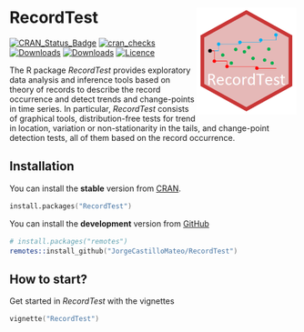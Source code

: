 RecordTest <img src="man/figures/logoRecordTest.png" width="175px" align="right" />
======================

[![CRAN_Status_Badge](http://www.r-pkg.org/badges/version/RecordTest)](https://CRAN.R-project.org/package=RecordTest)
[![cran_checks](https://cranchecks.info/badges/worst/RecordTest)](https://cran.r-project.org/web/checks/check_results_RecordTest.html)
[![Downloads](http://cranlogs.r-pkg.org/badges/RecordTest)](https://CRAN.R-project.org/package=RecordTest)
[![Downloads](https://cranlogs.r-pkg.org/badges/grand-total/RecordTest?color=red)](https://CRAN.R-project.org/package=RecordTest)
[![Licence](https://img.shields.io/badge/licence-GPL--3-blue.svg)](https://www.gnu.org/licenses/gpl-3.0.en.html)
  
The R package *RecordTest* provides exploratory data analysis and inference tools based on theory of records to describe the record occurrence and detect trends and change-points in time series. In particular, *RecordTest* consists of graphical tools, distribution-free tests for trend in location, variation or non-stationarity in the tails, and change-point detection tests, all of them based on the record occurrence. 
  
## Installation
You can install the **stable** version from
[CRAN](https://CRAN.R-project.org/package=RecordTest).

```s
install.packages("RecordTest")
```

You can install the **development** version from
[GitHub](https://github.com/JorgeCastilloMateo/RecordTest)

```s
# install.packages("remotes")
remotes::install_github("JorgeCastilloMateo/RecordTest")
```

## How to start?
Get started in *RecordTest* with the vignettes

```s
vignette("RecordTest")
```
